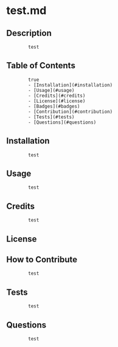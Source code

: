 # test.md

## Description
            test
## Table of Contents
            true
            - [Installation](#installation)
            - [Usage](#usage)
            - [Credits](#credits)
            - [License](#license)
            - [Badges](#badges)
            - [Contribution](#contribution)
            - [Tests](#tests)
            - [Questions](#questions)
## Installation
            test
## Usage
            test
## Credits
            test
## License
            
## How to Contribute
            test
## Tests
            test
## Questions
            test